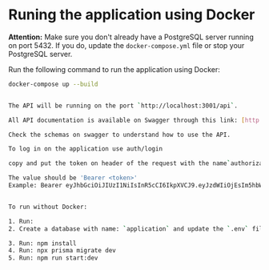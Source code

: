 # Runing the application using Docker

**Attention:** Make sure you don't already have a PostgreSQL server running on port 5432. If you do, update the `docker-compose.yml` file or stop your PostgreSQL server.

Run the following command to run the application using Docker:

```bash
docker-compose up --build


The API will be running on the port `http://localhost:3001/api`.

All API documentation is available on Swagger through this link: [http://localhost:3001/api].

Check the schemas on swagger to understand how to use the API.

To log in on the application use auth/login

copy and put the token on header of the request with the name`authorization`.

The value should be 'Bearer <token>'
Example: Bearer eyJhbGciOiJIUzI1NiIsInR5cCI6IkpXVCJ9.eyJzdWIiOjEsIm5hbWUiOiJIZXJjdWxsZXMgMSIsImVtYWlsIjoieEBnbWFpbC5jb20iLCJpYXQiOjE3MDg2Mjc4MjQsImF1ZCI6InVzZXJzIiwiaXNzIjoibG9naW4ifQ.XLenVNRdsvnjJttytHBWTvSuJPxGJZ1lH5o9oZ6bWoU


To run without Docker:

1. Run:
2. Create a database with name: `application` and update the `.env` file with your postgres server.

3. Run: npm install
4. Run: npx prisma migrate dev
5. Run: npm run start:dev
